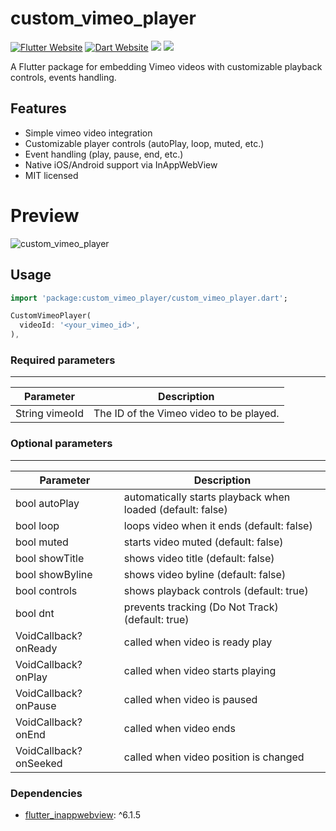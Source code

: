# custom_vimeo_player

<a href="https://flutter.dev/"><img src="https://img.shields.io/badge/-Flutter-02569B.svg?logo=flutter" alt="Flutter Website" /></a>
<a href="https://dart.dev"><img src="https://img.shields.io/badge/-Dart-%230175C2.svg?logo=dart" alt="Dart Website"/></a>
<a href="https://developer.android.com"><img src="https://img.shields.io/badge/-android-ffffff.svg?logo=android"/></a>
<a href="https://developer.apple.com/ios/"><img src="https://img.shields.io/badge/-ios-%23000000.svg?logo=apple"/></a>

A Flutter package for embedding Vimeo videos with customizable playback controls, events handling.

## Features

- Simple vimeo video integration
- Customizable player controls (autoPlay, loop, muted, etc.)
- Event handling (play, pause, end, etc.)
- Native iOS/Android support via InAppWebView
- MIT licensed

# Preview

![custom_vimeo_player](https://github.com/user-attachments/assets/d6f696c5-8057-4df7-ae5b-e9b4d8c74574)

## Usage

```dart
import 'package:custom_vimeo_player/custom_vimeo_player.dart';

CustomVimeoPlayer(
  videoId: '<your_vimeo_id>',
),
```

### Required parameters

---

| Parameter      | Description                             |
| -------------- | --------------------------------------- |
| String vimeoId | The ID of the Vimeo video to be played. |

### Optional parameters

---

| Parameter              | Description                                                |
| ---------------------- | ---------------------------------------------------------- |
| bool autoPlay          | automatically starts playback when loaded (default: false) |
| bool loop              | loops video when it ends (default: false)                  |
| bool muted             | starts video muted (default: false)                        |
| bool showTitle         | shows video title (default: false)                         |
| bool showByline        | shows video byline (default: false)                        |
| bool controls          | shows playback controls (default: true)                    |
| bool dnt               | prevents tracking (Do Not Track) (default: true)           |
| VoidCallback? onReady  | called when video is ready play                            |
| VoidCallback? onPlay   | called when video starts playing                           |
| VoidCallback? onPause  | called when video is paused                                |
| VoidCallback? onEnd    | called when video ends                                     |
| VoidCallback? onSeeked | called when video position is changed                      |

### Dependencies

- [flutter_inappwebview](https://pub.dev/packages/flutter_inappwebview): ^6.1.5
